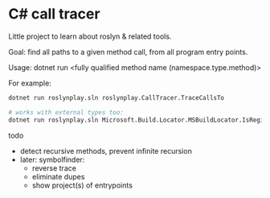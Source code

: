 # C# call tracer

Little project to learn about roslyn & related tools.

Goal: find all paths to a given method call, from all program entry points.

Usage: dotnet run <sln file> <fully qualified method name (namespace.type.method)>

For example:

```sh
dotnet run roslynplay.sln roslynplay.CallTracer.TraceCallsTo

# works with external types too:
dotnet run roslynplay.sln Microsoft.Build.Locator.MSBuildLocator.IsRegistered
```

todo
- detect recursive methods, prevent infinite recursion
- later: symbolfinder:
    - reverse trace
    - eliminate dupes
    - show project(s) of entrypoints